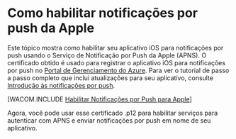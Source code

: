 <properties pageTitle="How to enable Apple push notifications" metaKeywords="" description="Follow this tutorial to create a new service using Azure Mobile Services." metaCanonical="" services="mobile-services" documentationCenter="Mobile" title="How to Apple push notifications" authors="glenga" solutions="" manager="" editor="" />

<tags ms.service="mobile-services" ms.workload="mobile" ms.tgt_pltfrm="mobile-ios" ms.devlang="multiple" ms.topic="article" ms.date="01/01/1900" ms.author="glenga"></tags>

# Como habilitar notificações por push da Apple

Este tópico mostra como habilitar seu aplicativo iOS para notificações por push usando o Serviço de Notificação por Push da Apple (APNS). O certificado obtido é usado para registrar o aplicativo iOS para notificações por push no [Portal de Gerenciamento do Azure][Portal de Gerenciamento do Azure]. Para ver o tutorial de passo a passo completo que inclui atualizações para seu aplicativo, consulte [Introdução às notificações por push][Introdução às notificações por push].

[WACOM.INCLUDE [Habilitar Notificações por Push para Apple][Habilitar Notificações por Push para Apple]]

Agora, você pode usar esse certificado .p12 para habilitar serviços para autenticar com APNS e enviar notificações por push em nome de seu aplicativo.

<!-- Anchors. -->
<!-- Images. -->
<!-- URLs. -->

  [Portal de Gerenciamento do Azure]: https://manage.windowsazure.com/
  [Introdução às notificações por push]: /pt-br/documentation/articles/mobile-services-javascript-backend-ios-get-started-push/
  [Habilitar Notificações por Push para Apple]: ../includes/enable-apple-push-notifications.md
